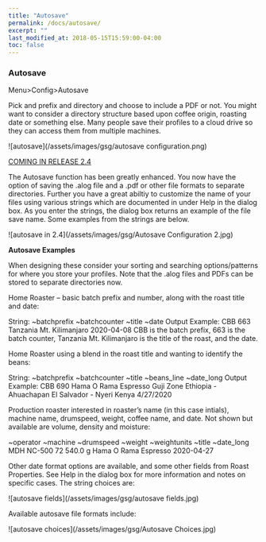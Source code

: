 ```yaml
---
title: "Autosave"
permalink: /docs/autosave/
excerpt: ""
last_modified_at: 2018-05-15T15:59:00-04:00
toc: false
---
```


### Autosave

Menu>Config>Autosave

Pick and prefix and directory and choose to include a PDF or not.  You might want to consider a directory structure based upon coffee origin, roasting date or something else.  Many people save their profiles to a cloud drive so they can access them from multiple machines.

![autosave](/assets/images/gsg/autosave configuration.png)

[COMING IN RELEASE 2.4](https://github.com/artisan-roaster-scope/artisan/blob/master/wiki/ReleaseHistory.md)

The Autosave function has been greatly enhanced.  You now have the option of saving the .alog file and a .pdf or other file formats to separate directories.  Further you have a great abiltiy to customize the name of your files using various strings which are documented in under Help in the dialog box.  As you enter the strings, the dialog box returns an example of the file save name.  Some examples from the strings are below.  

![autosave in 2.4](/assets/images/gsg/Autosave Configuration 2.jpg)

**Autosave Examples**

When designing these consider your sorting and searching options/patterns for where you store your profiles.  Note that the .alog files and PDFs can be stored to separate directories now.  

Home Roaster – basic batch prefix and number, along with the roast title and date:

String: ~batchprefix ~batchcounter ~title ~date
Output Example: CBB 663 Tanzania Mt. Kilimanjaro 2020-04-08   CBB is the batch prefix, 663 is the batch counter, Tanzania Mt. Kilimanjaro is the title of the roast, and the date.    

Home Roaster using a blend in the roast title and wanting to identify the beans:

String: ~batchprefix ~batchcounter ~title ~beans_line  ~date_long
Output Example: CBB 690 Hama O Rama Espresso Guji Zone Ethiopia - Ahuachapan El Salvador - Nyeri Kenya 4/27/2020

Production roaster interested in roaster’s name (in this case intials), machine name, drumspeed, weight, coffee name, and date.  Not shown but available are volume, density and moisture:  

~operator ~machine ~drumspeed  ~weight ~weightunits ~title ~date_long
MDH NC-500 72  540.0 g Hama O Rama Espresso 2020-04-27

Other date format options are available, and some other fields from Roast Properties.  See Help in the dialog box for more information and notes on specific cases. The string choices are:

![autosave fields](/assets/images/gsg/autosave fields.jpg)

Available autosave file formats include:

![autosave choices](/assets/images/gsg/Autosave Choices.jpg)


